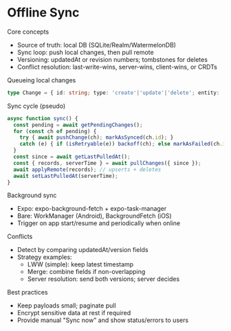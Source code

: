 # Offline Sync

Core concepts
- Source of truth: local DB (SQLite/Realm/WatermelonDB)
- Sync loop: push local changes, then pull remote
- Versioning: updatedAt or revision numbers; tombstones for deletes
- Conflict resolution: last-write-wins, server-wins, client-wins, or CRDTs

Queueing local changes
```ts
type Change = { id: string; type: 'create'|'update'|'delete'; entity: 'post'|'like'|'comment'; payload: any; updatedAt: number };
```

Sync cycle (pseudo)
```ts
async function sync() {
  const pending = await getPendingChanges();
  for (const ch of pending) {
    try { await pushChange(ch); markAsSynced(ch.id); }
    catch (e) { if (isRetryable(e)) backoff(ch); else markAsFailed(ch.id); }
  }
  const since = await getLastPulledAt();
  const { records, serverTime } = await pullChanges({ since });
  await applyRemote(records); // upserts + deletes
  await setLastPulledAt(serverTime);
}
```

Background sync
- Expo: expo-background-fetch + expo-task-manager
- Bare: WorkManager (Android), BackgroundFetch (iOS)
- Trigger on app start/resume and periodically when online

Conflicts
- Detect by comparing updatedAt/version fields
- Strategy examples:
  - LWW (simple): keep latest timestamp
  - Merge: combine fields if non-overlapping
  - Server resolution: send both versions; server decides

Best practices
- Keep payloads small; paginate pull
- Encrypt sensitive data at rest if required
- Provide manual "Sync now" and show status/errors to users
